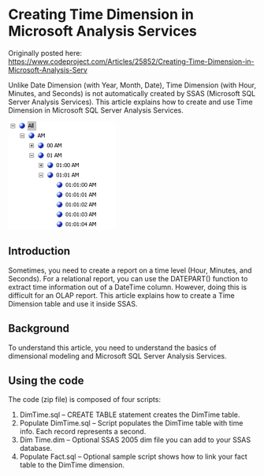 # Creating Time Dimension in Microsoft Analysis Services

Originally posted here:
https://www.codeproject.com/Articles/25852/Creating-Time-Dimension-in-Microsoft-Analysis-Serv

Unlike Date Dimension (with Year, Month, Date), Time Dimension (with Hour, Minutes, and Seconds) is not automatically created by SSAS (Microsoft SQL Server Analysis Services). 
This article explains how to create and use Time Dimension in Microsoft SQL Server Analysis Services.

![](img/TimeDim.gif)

## Introduction
Sometimes, you need to create a report on a time level (Hour, Minutes, and Seconds). For a relational report, you can use the DATEPART() function to extract time information out of a DateTime column. However, doing this is difficult for an OLAP report. This article explains how to create a Time Dimension table and use it inside SSAS.

## Background
To understand this article, you need to understand the basics of dimensional modeling and Microsoft SQL Server Analysis Services.

## Using the code
The code (zip file) is composed of four scripts:

1. DimTime.sql – CREATE TABLE statement creates the DimTime table.
2. Populate DimTime.sql – Script populates the DimTime table with time info. Each record represents a second.
3. Dim Time.dim – Optional SSAS 2005 dim file you can add to your SSAS database.
4. Populate Fact.sql – Optional sample script shows how to link your fact table to the DimTime dimension.

